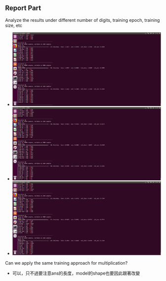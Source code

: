 Report Part
- 
Analyze the results under different number of digits, training epoch, training size, etc
- ![Screenshot](3_20_18000.png)
- ![Screenshot](3_50_18000.png)
- ![Screenshot](3_100_18000.png)

Can we apply the same training approach for multiplication?
- 可以，只不過要注意ans的長度，model的shape也要因此跟著改變
